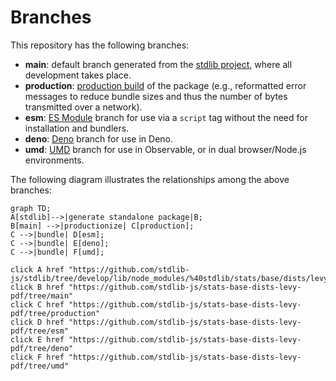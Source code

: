 <!--

@license Apache-2.0

Copyright (c) 2022 The Stdlib Authors.

Licensed under the Apache License, Version 2.0 (the "License");
you may not use this file except in compliance with the License.
You may obtain a copy of the License at

    http://www.apache.org/licenses/LICENSE-2.0

Unless required by applicable law or agreed to in writing, software
distributed under the License is distributed on an "AS IS" BASIS,
WITHOUT WARRANTIES OR CONDITIONS OF ANY KIND, either express or implied.
See the License for the specific language governing permissions and
limitations under the License.

-->

# Branches

This repository has the following branches:

-   **main**: default branch generated from the [stdlib project][stdlib-url], where all development takes place.
-   **production**: [production build][production-url] of the package (e.g., reformatted error messages to reduce bundle sizes and thus the number of bytes transmitted over a network).
-   **esm**: [ES Module][esm-url] branch for use via a `script` tag without the need for installation and bundlers.
-   **deno**: [Deno][deno-url] branch for use in Deno.
-   **umd**: [UMD][umd-url] branch for use in Observable, or in dual browser/Node.js environments.

The following diagram illustrates the relationships among the above branches:

```mermaid
graph TD;
A[stdlib]-->|generate standalone package|B;
B[main] -->|productionize| C[production];
C -->|bundle| D[esm];
C -->|bundle| E[deno];
C -->|bundle| F[umd];

click A href "https://github.com/stdlib-js/stdlib/tree/develop/lib/node_modules/%40stdlib/stats/base/dists/levy/pdf"
click B href "https://github.com/stdlib-js/stats-base-dists-levy-pdf/tree/main"
click C href "https://github.com/stdlib-js/stats-base-dists-levy-pdf/tree/production"
click D href "https://github.com/stdlib-js/stats-base-dists-levy-pdf/tree/esm"
click E href "https://github.com/stdlib-js/stats-base-dists-levy-pdf/tree/deno"
click F href "https://github.com/stdlib-js/stats-base-dists-levy-pdf/tree/umd"
```

[stdlib-url]: https://github.com/stdlib-js/stdlib/tree/develop/lib/node_modules/%40stdlib/stats/base/dists/levy/pdf
[production-url]: https://github.com/stdlib-js/stats-base-dists-levy-pdf/tree/production
[deno-url]: https://github.com/stdlib-js/stats-base-dists-levy-pdf/tree/deno
[umd-url]: https://github.com/stdlib-js/stats-base-dists-levy-pdf/tree/umd
[esm-url]: https://github.com/stdlib-js/stats-base-dists-levy-pdf/tree/esm